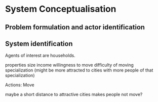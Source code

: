# System Conceptualisation


## Problem formulation and actor identification 


## System identification
Agents of interest are households.

properties
size
income
willingness to move
difficulty of moving
specialization (might be more attracted to cities with more people of that specialization)

Actions:
Move

maybe a short distance to attractive cities makes people not move?